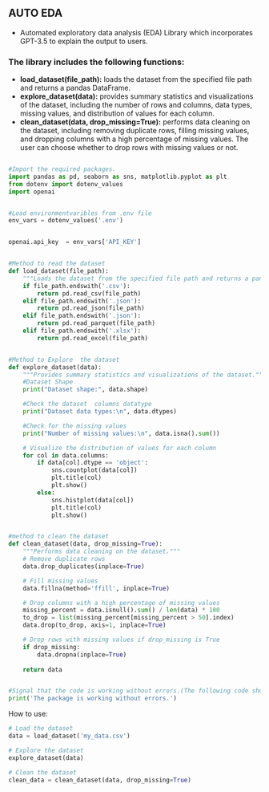 ## **AUTO EDA**
- Automated exploratory data analysis (EDA) Library which incorporates GPT-3.5 to explain the output to users. 




### **The library includes the following functions:**
- **load_dataset(file_path):** loads the dataset from the specified file path and returns a pandas DataFrame.
- **explore_dataset(data):** provides summary statistics and visualizations of the dataset, including the number of rows and columns, data types, missing values, and distribution of values for each column.
- **clean_dataset(data, drop_missing=True):** performs data cleaning on the dataset, including removing duplicate rows, filling missing values, and dropping columns with a high percentage of missing values. The user can choose whether to drop rows with missing values or not. 


```python 

#Import the required packages. 
import pandas as pd, seaborn as sns, matplotlib.pyplot as plt
from dotenv import dotenv_values
import openai 


#Load environmentvaribles from .env file  
env_vars = dotenv_values('.env')


openai.api_key  = env_vars['API_KEY']


#Method to read the dataset 
def load_dataset(file_path):
    """Loads the dataset from the specified file path and returns a pandas DataFrame."""
    if file_path.endswith('.csv'):
        return pd.read_csv(file_path)
    elif file_path.endswith('.json'):
        return pd.read_json(file_path)
    elif file_path.endswith('.json'):
        return pd.read_parquet(file_path)
    elif file_path.endswith('.xlsx'):
        return pd.read_excel(file_path)


#Method to Explore  the dataset
def explore_dataset(data):
    """Provides summary statistics and visualizations of the dataset."""
    #Dataset Shape
    print("Dataset shape:", data.shape)

    #Check the dataset  columns datatype
    print("Dataset data types:\n", data.dtypes)

    #Check for the missing values
    print("Number of missing values:\n", data.isna().sum())

    # Visualize the distribution of values for each column
    for col in data.columns:
        if data[col].dtype == 'object':
            sns.countplot(data[col])
            plt.title(col)
            plt.show()
        else:
            sns.histplot(data[col])
            plt.title(col)
            plt.show()


#method to clean the dataset 
def clean_dataset(data, drop_missing=True):
    """Performs data cleaning on the dataset."""
    # Remove duplicate rows
    data.drop_duplicates(inplace=True)

    # Fill missing values
    data.fillna(method='ffill', inplace=True)

    # Drop columns with a high percentage of missing values
    missing_percent = data.isnull().sum() / len(data) * 100
    to_drop = list(missing_percent[missing_percent > 50].index)
    data.drop(to_drop, axis=1, inplace=True)

    # Drop rows with missing values if drop_missing is True
    if drop_missing:
        data.dropna(inplace=True)
        
    return data 


#Signal that the code is working without errors.(The following code should be commented out) 
print('The package is working without errors.')

``` 

How to use:

```python
# Load the dataset
data = load_dataset('my_data.csv')

# Explore the dataset
explore_dataset(data)

# Clean the dataset
clean_data = clean_dataset(data, drop_missing=True) 
```
